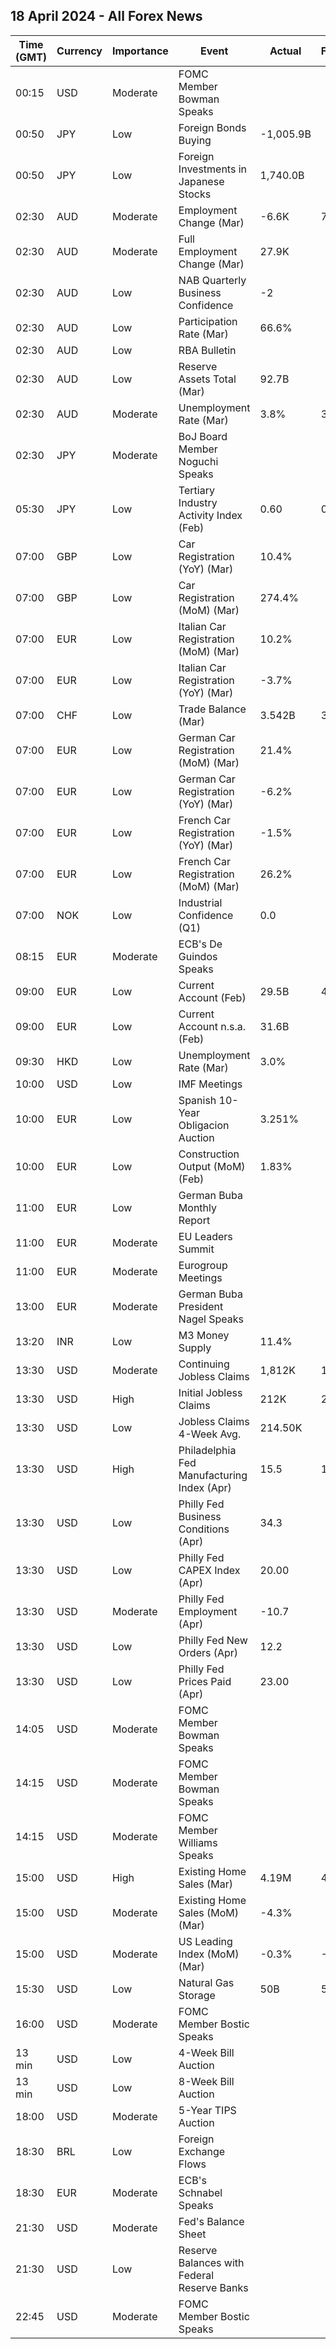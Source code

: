 ## 18 April 2024 - All Forex News

| Time (GMT) | Currency | Importance | Event | Actual | Forecast | Previous |
|------|----------|------------|-------|--------|----------|----------|
| 00:15 | USD | Moderate | FOMC Member Bowman Speaks |  |  |  |
| 00:50 | JPY | Low | Foreign Bonds Buying | -1,005.9B |  | 347.9B |
| 00:50 | JPY | Low | Foreign Investments in Japanese Stocks | 1,740.0B |  | 1,764.9B |
| 02:30 | AUD | Moderate | Employment Change (Mar) | -6.6K | 7.2K | 117.6K |
| 02:30 | AUD | Moderate | Full Employment Change (Mar) | 27.9K |  | 79.4K |
| 02:30 | AUD | Low | NAB Quarterly Business Confidence | -2 |  | -6 |
| 02:30 | AUD | Low | Participation Rate (Mar) | 66.6% |  | 66.7% |
| 02:30 | AUD | Low | RBA Bulletin |  |  |  |
| 02:30 | AUD | Low | Reserve Assets Total (Mar) | 92.7B |  | 92.6B |
| 02:30 | AUD | Moderate | Unemployment Rate (Mar) | 3.8% | 3.9% | 3.7% |
| 02:30 | JPY | Moderate | BoJ Board Member Noguchi Speaks |  |  |  |
| 05:30 | JPY | Low | Tertiary Industry Activity Index (Feb) | 0.60 | 0.80 | -10.10 |
| 07:00 | GBP | Low | Car Registration (YoY) (Mar) | 10.4% |  | 14.0% |
| 07:00 | GBP | Low | Car Registration (MoM) (Mar) | 274.4% |  | -40.6% |
| 07:00 | EUR | Low | Italian Car Registration (MoM) (Mar) | 10.2% |  | 3.6% |
| 07:00 | EUR | Low | Italian Car Registration (YoY) (Mar) | -3.7% |  | 12.8% |
| 07:00 | CHF | Low | Trade Balance (Mar) | 3.542B | 3.220B | 3.680B |
| 07:00 | EUR | Low | German Car Registration (MoM) (Mar) | 21.4% |  | 1.8% |
| 07:00 | EUR | Low | German Car Registration (YoY) (Mar) | -6.2% |  | 5.4% |
| 07:00 | EUR | Low | French Car Registration (YoY) (Mar) | -1.5% |  | 13.0% |
| 07:00 | EUR | Low | French Car Registration (MoM) (Mar) | 26.2% |  | 16.6% |
| 07:00 | NOK | Low | Industrial Confidence (Q1) | 0.0 |  | -4.3 |
| 08:15 | EUR | Moderate | ECB's De Guindos Speaks |  |  |  |
| 09:00 | EUR | Low | Current Account (Feb) | 29.5B | 45.2B | 39.3B |
| 09:00 | EUR | Low | Current Account n.s.a. (Feb) | 31.6B |  | 24.8B |
| 09:30 | HKD | Low | Unemployment Rate (Mar) | 3.0% |  | 2.9% |
| 10:00 | USD | Low | IMF Meetings |  |  |  |
| 10:00 | EUR | Low | Spanish 10-Year Obligacion Auction | 3.251% |  | 3.190% |
| 10:00 | EUR | Low | Construction Output (MoM) (Feb) | 1.83% |  | 0.19% |
| 11:00 | EUR | Low | German Buba Monthly Report |  |  |  |
| 11:00 | EUR | Moderate | EU Leaders Summit |  |  |  |
| 11:00 | EUR | Moderate | Eurogroup Meetings |  |  |  |
| 13:00 | EUR | Moderate | German Buba President Nagel Speaks |  |  |  |
| 13:20 | INR | Low | M3 Money Supply | 11.4% |  | 11.2% |
| 13:30 | USD | Moderate | Continuing Jobless Claims | 1,812K | 1,818K | 1,810K |
| 13:30 | USD | High | Initial Jobless Claims | 212K | 215K | 212K |
| 13:30 | USD | Low | Jobless Claims 4-Week Avg. | 214.50K |  | 214.50K |
| 13:30 | USD | High | Philadelphia Fed Manufacturing Index (Apr) | 15.5 | 1.5 | 3.2 |
| 13:30 | USD | Low | Philly Fed Business Conditions (Apr) | 34.3 |  | 38.6 |
| 13:30 | USD | Low | Philly Fed CAPEX Index (Apr) | 20.00 |  | 23.60 |
| 13:30 | USD | Moderate | Philly Fed Employment (Apr) | -10.7 |  | -9.6 |
| 13:30 | USD | Low | Philly Fed New Orders (Apr) | 12.2 |  | 5.4 |
| 13:30 | USD | Low | Philly Fed Prices Paid (Apr) | 23.00 |  | 3.70 |
| 14:05 | USD | Moderate | FOMC Member Bowman Speaks |  |  |  |
| 14:15 | USD | Moderate | FOMC Member Bowman Speaks |  |  |  |
| 14:15 | USD | Moderate | FOMC Member Williams Speaks |  |  |  |
| 15:00 | USD | High | Existing Home Sales (Mar) | 4.19M | 4.20M | 4.38M |
| 15:00 | USD | Moderate | Existing Home Sales (MoM) (Mar) | -4.3% |  | 9.5% |
| 15:00 | USD | Moderate | US Leading Index (MoM) (Mar) | -0.3% | -0.1% | 0.2% |
| 15:30 | USD | Low | Natural Gas Storage | 50B | 54B | 24B |
| 16:00 | USD | Moderate | FOMC Member Bostic Speaks |  |  |  |
| 13 min | USD | Low | 4-Week Bill Auction |  |  | 5.270% |
| 13 min | USD | Low | 8-Week Bill Auction |  |  | 5.270% |
| 18:00 | USD | Moderate | 5-Year TIPS Auction |  |  | 1.710% |
| 18:30 | BRL | Low | Foreign Exchange Flows |  |  | -0.684B |
| 18:30 | EUR | Moderate | ECB's Schnabel Speaks |  |  |  |
| 21:30 | USD | Moderate | Fed's Balance Sheet |  |  | 7,438B |
| 21:30 | USD | Low | Reserve Balances with Federal Reserve Banks |  |  | 3.616T |
| 22:45 | USD | Moderate | FOMC Member Bostic Speaks |  |  |  |
